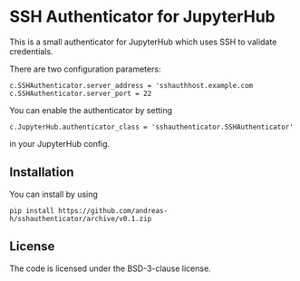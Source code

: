 # SSH Authenticator for JupyterHub

This is a small authenticator for JupyterHub which uses SSH to validate credentials.

There are two configuration parameters:

    c.SSHAuthenticator.server_address = 'sshauthhost.example.com
    c.SSHAuthenticator.server_port = 22

You can enable the authenticator by setting

    c.JupyterHub.authenticator_class = 'sshauthenticator.SSHAuthenticator'

in your JupyterHub config.


## Installation

You can install by using
	
	pip install https://github.com/andreas-h/sshauthenticator/archive/v0.1.zip


## License

The code is licensed under the BSD-3-clause license.
